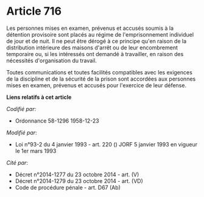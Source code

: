 # Article 716

Les personnes mises en examen, prévenus et accusés soumis à la détention provisoire sont placés au régime de l'emprisonnement
individuel de jour et de nuit. Il ne peut être dérogé à ce principe qu'en raison de la distribution intérieure des maisons
d'arrêt ou de leur encombrement temporaire ou, si les intéressés ont demandé à travailler, en raison des nécessités
d'organisation du travail.

Toutes communications et toutes facilités compatibles avec les exigences de la discipline et de la sécurité de la prison sont
accordées aux personnes mises en examen, prévenus et accusés pour l'exercice de leur défense.

**Liens relatifs à cet article**

_Codifié par_:

  - Ordonnance 58-1296 1958-12-23

_Modifié par_:

  - Loi n°93-2 du 4 janvier 1993 - art. 220 () JORF 5 janvier 1993 en vigueur le 1er mars 1993

_Cité par_:

  - Décret n°2014-1277 du 23 octobre 2014 - art. (V)
  - Décret n°2014-1279 du 23 octobre 2014 - art. (VD)
  - Code de procédure pénale - art. D67 (Ab)
